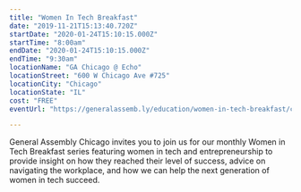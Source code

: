 ```yaml
---
title: "Women In Tech Breakfast"
date: "2019-11-21T15:13:40.720Z"
startDate: "2020-01-24T15:10:15.000Z"
startTime: "8:00am"
endDate: "2020-01-24T15:10:15.000Z"
endTime: "9:30am"
locationName: "GA Chicago @ Echo"
locationStreet: "600 W Chicago Ave #725"
locationCity: "Chicago"
locationState: "IL"
cost: "FREE"
eventUrl: "https://generalassemb.ly/education/women-in-tech-breakfast/chicago/94518"

---
```


General Assembly Chicago invites you to join us for our monthly Women in Tech Breakfast series featuring women in tech and entrepreneurship to provide insight on how they reached their level of success, advice on navigating the workplace, and how we can help the next generation of women in tech succeed.

